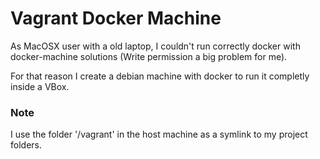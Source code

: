 # Vagrant Docker Machine

As MacOSX user with a old laptop, I couldn't run correctly docker with docker-machine solutions (Write permission a big problem for me).

For that reason I create a debian machine with docker to run it completly inside a VBox. 

### Note
I use the folder '/vagrant' in the host machine as a symlink to my project folders.
